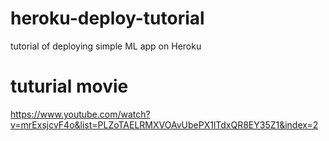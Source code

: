 # heroku-deploy-tutorial
tutorial of deploying simple ML app on Heroku

# tuturial movie
https://www.youtube.com/watch?v=mrExsjcvF4o&list=PLZoTAELRMXVOAvUbePX1lTdxQR8EY35Z1&index=2
